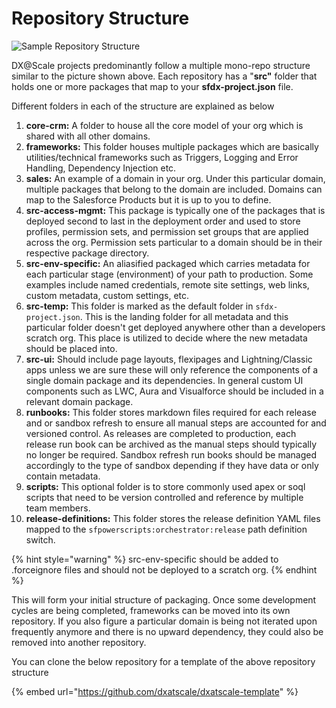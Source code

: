 # Repository Structure

![Sample Repository Structure](../.gitbook/assets/repository_structure.png)

DX@Scale projects predominantly follow a multiple mono-repo structure similar to the picture shown above. Each repository has a "**src"** folder that holds one or more packages that map to your **sfdx-project.json** file.

Different folders in each of the structure are explained as below

1. **core-crm:**  A folder to house all the core model of your org which is shared with all other domains.
2. **frameworks:** This folder houses multiple packages which are basically utilities/technical frameworks such as Triggers, Logging and Error Handling, Dependency Injection etc.
3. **sales:** An example of a domain in your org. Under this particular domain, multiple packages that belong to the domain are included. Domains can map to the Salesforce Products but it is up to you to define.
4. **src-access-mgmt:**  This package is typically one of the packages that is deployed second to last in the deployment order and used to store profiles, permission sets, and permission set groups that are applied across the org.  Permission sets particular to a domain should be in their respective package directory.
5. **src-env-specific:** An aliasified packaged which carries metadata for each particular stage \(environment\) of your path to production.  Some examples include named credentials, remote site settings, web links, custom metadata, custom settings, etc.
6. **src-temp:** This folder is marked as the default folder in `sfdx-project.json`. This is the landing folder for all metadata and this particular folder doesn't get deployed anywhere other than a developers scratch org. This place is utilized to decide where the new metadata should be placed into.
7. **src-ui:** Should include page layouts, flexipages and Lightning/Classic apps unless we are sure these will only reference the components of a single domain package and its dependencies. In general custom UI components such as LWC, Aura and Visualforce should be included in a relevant domain package.
8. **runbooks:** This folder stores markdown files required for each release and or sandbox refresh to ensure all manual steps are accounted for and versioned control.  As releases are completed to production, each release run book can be archived as the manual steps should typically no longer be required.  Sandbox refresh run books should be managed accordingly to the type of sandbox depending if they have data or only contain metadata.
9. **scripts:** This optional folder is to store commonly used apex or soql scripts that need to be version controlled and reference by multiple team members.  
10. **release-definitions:** This folder stores the release definition YAML files mapped to the `sfpowerscripts:orchestrator:release` path definition switch.  

{% hint style="warning" %}
src-env-specific should be added to .forceignore files and should not be deployed to a scratch org.
{% endhint %}

This will form your initial structure of packaging. Once some development cycles are being completed, frameworks can be moved into its own repository. If you also figure a particular domain is being not iterated upon frequently anymore and there is no upward dependency, they could also be removed into another repository.

You can clone the below repository for a template of the above repository structure

{% embed url="https://github.com/dxatscale/dxatscale-template" %}



